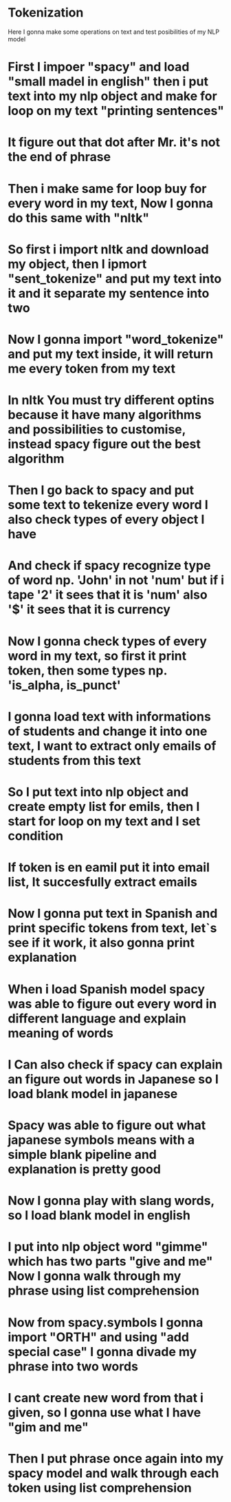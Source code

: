 # Tokenization
Here I gonna make some operations on text and test posibilities of my NLP model
# First I impoer "spacy" and load "small madel in english" then i put text into my nlp object and make for loop on my text "printing sentences" 
# It figure out that dot after Mr. it's not the end of phrase
# Then i make same for loop buy for every word in my text, Now I gonna do this same with "nltk"
# So first i import nltk and download my object, then I ipmort "sent_tokenize" and put my text into it and it separate my sentence into two
# Now I gonna import "word_tokenize" and put my text inside, it will return me every token from my text
# In nltk You must try different optins because it have many algorithms and possibilities to customise, instead spacy figure out the best algorithm
# Then I go back to spacy and put some text to tekenize every word I also check types of every object I have 
# And check if spacy recognize type of word np. 'John' in not 'num' but if i tape '2' it sees that it is 'num' also '$' it sees that it is currency
# Now I gonna check types of every word in my text, so first it print token, then some types np. 'is_alpha, is_punct'
# I gonna load text with informations of students and change it into one text, I want to extract only emails of students from this text
# So I put text into nlp object and create empty list for emils, then I start for loop on my text and I set condition 
# If token is en eamil put it into email list, It succesfully extract emails
# Now I gonna put text in Spanish and print specific tokens from text, let`s see if it work, it also gonna print explanation 
# When i load Spanish model spacy was able to figure out every word in different language and explain meaning of words
# I Can also check if spacy can explain an figure out words in Japanese so I load blank model in japanese
# Spacy was able to figure out what japanese symbols means with a simple blank pipeline and explanation is pretty good
# Now I gonna play with slang words, so I load blank model in english
# I put into nlp object word "gimme" which has two parts "give and me" Now I gonna walk through my phrase using list comprehension 
# Now from spacy.symbols I gonna import "ORTH" and using "add special case" I gonna divade my phrase into two words 
# I cant create new word from that i given, so I gonna use what I have "gim and me"
# Then I put phrase once again into my spacy model and walk through each token using list comprehension
